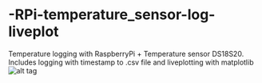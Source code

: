 # -RPi-temperature_sensor-log-liveplot

Temperature logging with RaspberryPi + Temperature sensor DS18S20. Includes logging with timestamp to .csv file and liveplotting with matplotlib
![alt tag](http://i.imgur.com/XGLOd0B.jpg)
